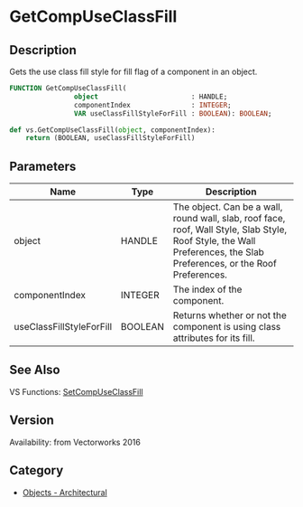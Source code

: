 # GetCompUseClassFill

## Description
Gets the use class fill style for fill flag of a component in an object.

```pascal
FUNCTION GetCompUseClassFill(
				object                       : HANDLE;
				componentIndex               : INTEGER;
				VAR useClassFillStyleForFill : BOOLEAN): BOOLEAN;
```

```python
def vs.GetCompUseClassFill(object, componentIndex):
    return (BOOLEAN, useClassFillStyleForFill)
```

## Parameters
|Name|Type|Description|
|---|---|---|
|object|HANDLE|The object. Can be a wall, round wall, slab, roof face, roof, Wall Style, Slab Style, Roof Style, the Wall Preferences, the Slab Preferences, or the Roof Preferences.|
|componentIndex|INTEGER|The index of the component.|
|useClassFillStyleForFill|BOOLEAN|Returns whether or not the component is using class attributes for its fill.|

## See Also
VS Functions:
[SetCompUseClassFill](SetCompUseClassFill.md)

## Version
Availability: from Vectorworks 2016

## Category
* [Objects - Architectural](../Categories/Objects%20-%20Architectural.md)
